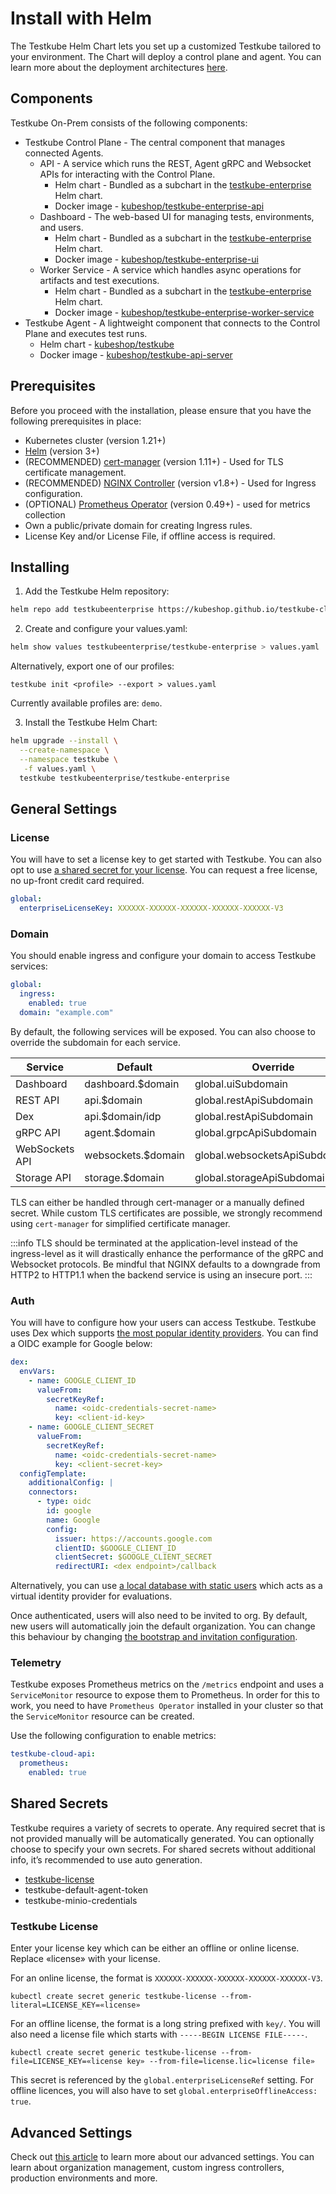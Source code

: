 # Install with Helm

The Testkube Helm Chart lets you set up a customized Testkube tailored to your environment.
The Chart will deploy a control plane and agent. You can learn more about the deployment architectures [here][deployment-architecture].

## Components

Testkube On-Prem consists of the following components:
* Testkube Control Plane - The central component that manages connected Agents.
  * API - A service which runs the REST, Agent gRPC and Websocket APIs for interacting with the Control Plane.
    * Helm chart - Bundled as a subchart in the [testkube-enterprise](https://github.com/kubeshop/testkube-cloud-charts/tree/main/charts/testkube-enterprise) Helm chart.
    * Docker image - [kubeshop/testkube-enterprise-api](https://hub.docker.com/r/kubeshop/testkube-enterprise-api)
  * Dashboard - The web-based UI for managing tests, environments, and users.
    * Helm chart - Bundled as a subchart in the [testkube-enterprise](https://github.com/kubeshop/testkube-cloud-charts/tree/main/charts/testkube-enterprise) Helm chart.
    * Docker image - [kubeshop/testkube-enterprise-ui](https://hub.docker.com/r/kubeshop/testkube-enterprise-ui)
  * Worker Service - A service which handles async operations for artifacts and test executions.
    * Helm chart - Bundled as a subchart in the [testkube-enterprise](https://github.com/kubeshop/testkube-cloud-charts/tree/main/charts/testkube-enterprise) Helm chart.
    * Docker image - [kubeshop/testkube-enterprise-worker-service](https://hub.docker.com/r/kubeshop/testkube-enterprise-worker-service)
* Testkube Agent - A lightweight component that connects to the Control Plane and executes test runs.
  * Helm chart - [kubeshop/testkube](https://github.com/kubeshop/helm-charts/tree/main/charts/testkube)
  * Docker image - [kubeshop/testkube-api-server](https://hub.docker.com/r/kubeshop/testkube-api-server)

## Prerequisites

Before you proceed with the installation, please ensure that you have the following prerequisites in place:

- Kubernetes cluster (version 1.21+)
- [Helm](https://helm.sh/docs/intro/quickstart/) (version 3+)
- (RECOMMENDED) [cert-manager](https://cert-manager.io/docs/installation/) (version 1.11+) - Used for TLS certificate management.
- (RECOMMENDED) [NGINX Controller](https://kubernetes.github.io/ingress-nginx/user-guide/nginx-configuration/) (version v1.8+) - Used for Ingress configuration.
- (OPTIONAL) [Prometheus Operator](https://github.com/prometheus-operator/prometheus-operator) (version 0.49+) - used for metrics collection
- Own a public/private domain for creating Ingress rules.
- License Key and/or License File, if offline access is required.

## Installing

1. Add the Testkube Helm repository:

```bash
helm repo add testkubeenterprise https://kubeshop.github.io/testkube-cloud-charts
```

2. Create and configure your values.yaml:

```bash
helm show values testkubeenterprise/testkube-enterprise > values.yaml
```

Alternatively, export one of our profiles:

```
testkube init <profile> --export > values.yaml
```

Currently available profiles are: `demo`.

3. Install the Testkube Helm Chart:

```bash
helm upgrade --install \
  --create-namespace \
  --namespace testkube \
   -f values.yaml \
  testkube testkubeenterprise/testkube-enterprise
```

## General Settings

### License

You will have to set a license key to get started with Testkube. You can also opt to use [a shared secret for your license][secret-license]. You can request a free license, no up-front credit card required.

```yaml {2}
global:
  enterpriseLicenseKey: XXXXXX-XXXXXX-XXXXXX-XXXXXX-XXXXXX-V3
```

### Domain

You should enable ingress and configure your domain to access Testkube services:

```yaml {3,4}
global:
  ingress:
    enabled: true
  domain: "example.com"
```

By default, the following services will be exposed. You can also choose to override the subdomain for each service.

| Service          | Default            | Override                       |
| ---------------- |--------------------| ------------------------------ |
| Dashboard        | dashboard.$domain  | global.uiSubdomain             |
| REST API         | api.$domain        | global.restApiSubdomain        |
| Dex              | api.$domain/idp    | global.restApiSubdomain        |
| gRPC API         | agent.$domain      | global.grpcApiSubdomain        |
| WebSockets API   | websockets.$domain | global.websocketsApiSubdomain  |
| Storage API      | storage.$domain    | global.storageApiSubdomain     |

TLS can either be handled through cert-manager or a manually defined secret. While custom TLS certificates are possible, we strongly recommend using `cert-manager` for simplified certificate manager.

:::info
TLS should be terminated at the application-level instead of the ingress-level as it will drastically enhance the performance of the gRPC and Websocket protocols. Be mindful that NGINX defaults to a downgrade from HTTP2 to HTTP1.1 when the backend service is using an insecure port.
:::

### Auth

You will have to configure how your users can access Testkube. Testkube uses Dex which supports [the most popular identity providers](https://dexidp.io/docs/connectors/). You can find a OIDC example for Google below:

```yaml
dex:
  envVars:
    - name: GOOGLE_CLIENT_ID
      valueFrom:
        secretKeyRef:
          name: <oidc-credentials-secret-name>
          key: <client-id-key>
    - name: GOOGLE_CLIENT_SECRET
      valueFrom:
        secretKeyRef:
          name: <oidc-credentials-secret-name>
          key: <client-secret-key>
  configTemplate:
    additionalConfig: |
    connectors:
      - type: oidc
        id: google
        name: Google
        config:
          issuer: https://accounts.google.com
          clientID: $GOOGLE_CLIENT_ID
          clientSecret: $GOOGLE_CLIENT_SECRET
          redirectURI: <dex endpoint>/callback
```

Alternatively, you can use [a local database with static users](/testkube-pro-on-prem/articles/auth/#static-users) which acts as a virtual identity provider for evaluations.

Once authenticated, users will also need to be invited to org. By default, new users will automatically join the default organization. You can change this behaviour by changing [the bootstrap and invitation configuration][advanced-bootstrap].

### Telemetry

Testkube exposes Prometheus metrics on the `/metrics` endpoint and uses a `ServiceMonitor` resource to expose them to Prometheus. In order for this to work, you need to have `Prometheus Operator` installed in your cluster so that the `ServiceMonitor` resource can be created.

Use the following configuration to enable metrics:

```yaml
testkube-cloud-api:
  prometheus:
    enabled: true
```

## Shared Secrets

Testkube requires a variety of secrets to operate. Any required secret that is not provided manually will be automatically generated. You can optionally choose to specify your own secrets. For shared secrets without additional info, it’s recommended to use auto generation.

- [testkube-license][ss-license]
- testkube-default-agent-token
- testkube-minio-credentials

### Testkube License

Enter your license key which can be either an offline or online license. Replace «license» with your license.

For an online license, the format is `XXXXXX-XXXXXX-XXXXXX-XXXXXX-XXXXXX-V3`.

```
kubectl create secret generic testkube-license --from-literal=LICENSE_KEY=«license»
```

For an offline license, the format is a long string prefixed with `key/`. You will also need a license file which starts with `-----BEGIN LICENSE FILE-----`.

```
kubectl create secret generic testkube-license --from-file=LICENSE_KEY=«license key» --from-file=license.lic=license file»
```

This secret is referenced by the `global.enterpriseLicenseRef` setting. For offline licences, you will also have to set `global.enterpriseOfflineAccess: true`.

[license]: https://testkube.io/download

## Advanced Settings

Check out [this article][advanced] to learn more about our advanced settings. You can learn about organization management, custom ingress controllers, production environments and more.

[advanced]: /articles/install/advanced-install
[secret-license]: /articles/install/install-with-helm#testkube-license
[advanced-bootstrap]: /articles/install/advanced-install#organization-management
[ss-license]: /articles/install/install-with-helm#testkube-license
[deployment-architecture]: /articles/install/deployment-architectures
